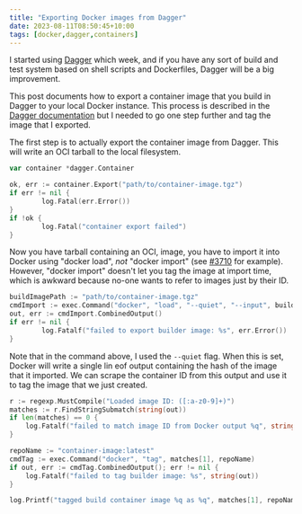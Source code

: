 ```yaml
---
title: "Exporting Docker images from Dagger"
date: 2023-08-11T08:50:45+10:00
tags: [docker,dagger,containers]
---
```


I started using [Dagger](https://dagger.io/) which week, and if you
have any sort of build and test system based on shell scripts and
Dockerfiles, Dagger will be a big improvement.

This post documents how to export a container image that you build
in Dagger to your local Docker instance. This process is described
in the
[Dagger documentation](content/posts/2023-08-11-exporting-docker-images-from-dagger.md)
but I needed to go one step further and tag the image that I exported.

The first step is to actually export the container image from Dagger. This
will write an OCI tarball to the local filesystem.

```Go
var container *dagger.Container

ok, err := container.Export("path/to/container-image.tgz")
if err != nil {
        log.Fatal(err.Error())
}
if !ok {
        log.Fatal("container export failed")
}
```

Now you have tarball containing an OCI, image, you have to import it into
Docker using "docker load", *not* "docker import"
(see [#3710](https://github.com/dagger/dagger/issues/3710) for example).
However, "docker import" doesn't let you tag the image at import time, which
is awkward because no-one wants to refer to images just by their ID.

```Go
buildImagePath := "path/to/container-image.tgz"
cmdImport := exec.Command("docker", "load", "--quiet", "--input", buildImagePath)
out, err := cmdImport.CombinedOutput()
if err != nil {
        log.Fatalf("failed to export builder image: %s", err.Error())
}
```

Note that in the command above, I used the `--quiet` flag. When this is set,
Docker will write a single lin eof output containing the hash of the image that
it imported. We can scrape the container ID from this output and use it to
tag the image that we just created.

```Go
r := regexp.MustCompile("Loaded image ID: ([:a-z0-9]+)")
matches := r.FindStringSubmatch(string(out))
if len(matches) == 0 {
    log.Fatalf("failed to match image ID from Docker output %q", string(out))
}

repoName := "container-image:latest"
cmdTag := exec.Command("docker", "tag", matches[1], repoName)
if out, err := cmdTag.CombinedOutput(); err != nil {
    log.Fatalf("failed to tag builder image: %s", string(out))
}

log.Printf("tagged build container image %q as %q", matches[1], repoName)

```

